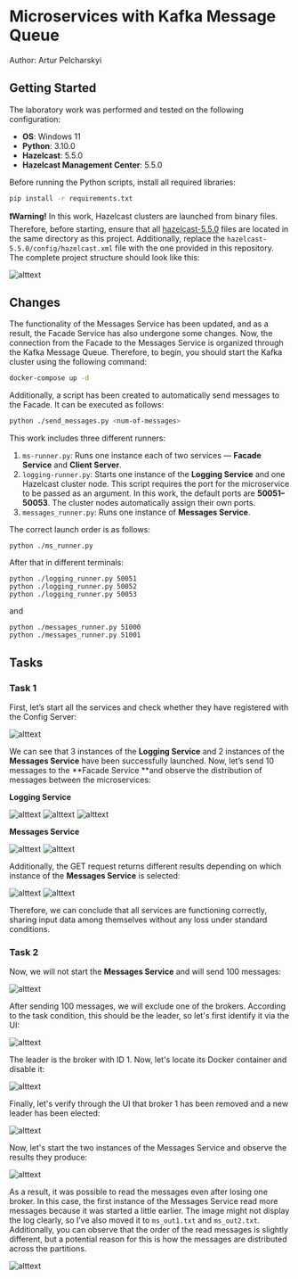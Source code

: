 # Microservices with Kafka Message Queue

Author: Artur Pelcharskyi

## Getting Started

The laboratory work was performed and tested on the following configuration:

- **OS**: Windows 11
- **Python**: 3.10.0
- **Hazelcast**: 5.5.0
- **Hazelcast Management Center**: 5.5.0

Before running the Python scripts, install all required libraries:
```bash
pip install -r requirements.txt
```
**❗Warning!** In this work, Hazelcast clusters are launched from binary files. Therefore, before starting, ensure that all [hazelcast-5.5.0](https://hazelcast.com/community-edition-projects/downloads/) files are located in the same directory as this project. Additionally, replace the `hazelcast-5.5.0/config/hazelcast.xml` file with the one provided in this repository. The complete project structure should look like this:

![alttext](images/image1.png)

## Changes

The functionality of the Messages Service has been updated, and as a result, the Facade Service has also undergone some changes. Now, the connection from the Facade to the Messages Service is organized through the Kafka Message Queue. Therefore, to begin, you should start the Kafka cluster using the following command:

```bash
docker-compose up -d
```

Additionally, a script has been created to automatically send messages to the Facade. It can be executed as follows:

```bash
python ./send_messages.py <num-of-messages>
```

This work includes three different runners:
1. `ms-runner.py`: Runs one instance each of two services — **Facade Service**  and **Client Server**.
2. `logging-runner.py`: Starts one instance of the **Logging Service** and one Hazelcast cluster node. This script requires the port for the microservice to be passed as an argument. In this work, the default ports are **50051–50053**. The cluster nodes automatically assign their own ports.
3. `messages_runner.py`: Runs one instance of **Messages Service**.

The correct launch order is as follows:
```
python ./ms_runner.py
```

After that in different terminals:

```
python ./logging_runner.py 50051
python ./logging_runner.py 50052
python ./logging_runner.py 50053
```

and

```
python ./messages_runner.py 51000
python ./messages_runner.py 51001
```

## Tasks

### Task 1

First, let’s start all the services and check whether they have registered with the Config Server:

![alttext](images/image2.png)

We can see that 3 instances of the **Logging Service** and 2 instances of the **Messages Service** have been successfully launched. Now, let’s send 10 messages to the **Facade Service **and observe the distribution of messages between the microservices:

**Logging Service**

![alttext](images/image3.png)
![alttext](images/image4.png)
![alttext](images/image5.png)

**Messages Service**

![alttext](images/image6.png)
![alttext](images/image7.png)

Additionally, the GET request returns different results depending on which instance of the **Messages Service** is selected:

![alttext](images/image8.png)
![alttext](images/image9.png)

Therefore, we can conclude that all services are functioning correctly, sharing input data among themselves without any loss under standard conditions.

### Task 2

Now, we will not start the **Messages Service** and will send 100 messages:

![alttext](images/image10.png)

After sending 100 messages, we will exclude one of the brokers. According to the task condition, this should be the leader, so let's first identify it via the UI:

![alttext](images/image11.png)

The leader is the broker with ID 1. Now, let's locate its Docker container and disable it:

![alttext](images/image12.png)

Finally, let's verify through the UI that broker 1 has been removed and a new leader has been elected:

![alttext](images/image13.png)

Now, let's start the two instances of the Messages Service and observe the results they produce:

![alttext](images/image14.png)

As a result, it was possible to read the messages even after losing one broker. In this case, the first instance of the Messages Service read more messages because it was started a little earlier. The image might not display the log clearly, so I’ve also moved it to `ms_out1.txt` and `ms_out2.txt`. Additionally, you can observe that the order of the read messages is slightly different, but a potential reason for this is how the messages are distributed across the partitions.

![alttext](images/image15.png)
